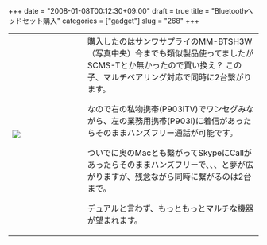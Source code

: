 +++
date = "2008-01-08T00:12:30+09:00"
draft = true
title = "Bluetoothヘッドセット購入"
categories = ["gadget"]
slug = "268"
+++


<table width="100%">
<tr>
<td valign="middle" width="30%"><a href="https://keruru.net/images/4782415ea3f69-080107-235852.jpg" rel="lightbox"><img src="https://keruru.net/images/4782415ea3f69-thumb_080107-235852.jpg" border="0" /></a></td>
<td valign="middle" width="70%">購入したのはサンワサプライのMM-BTSH3W（写真中央）今までも類似製品使ってましたがSCMS-Tとか無かったので買い換え？
この子、マルチペアリング対応で同時に2台繋がります。

なので右の私物携帯(P903iTV)でワンセグみながら、左の業務用携帯(P903i)に着信があったらそのままハンズフリー通話が可能です。

ついでに奥のMacとも繋がってSkypeにCallがあったらそのままハンズフリーで、、、と夢が広がりますが、残念ながら同時に繋がるのは2台まで。

デュアルと言わず、もっともっとマルチな機器が望まれます。</td>
</tr>
</table>
